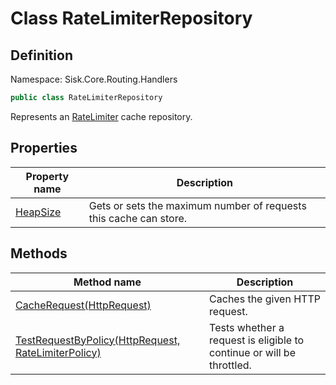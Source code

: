 # Class RateLimiterRepository

## Definition
Namespace: Sisk.Core.Routing.Handlers

```csharp
public class RateLimiterRepository
```

Represents an [RateLimiter](/spec/Sisk/Core/Routing/Handlers/RateLimiter) cache repository.

## Properties

| Property name | Description |
| --- | --- |
| [HeapSize](/spec/Sisk/Core/Routing/Handlers/RateLimiterRepository/HeapSize) | Gets or sets the maximum number of requests this cache can store. | 

## Methods

| Method name | Description |
| --- | --- |
| [CacheRequest(HttpRequest)](/spec/Sisk/Core/Routing/Handlers/RateLimiterRepository/CacheRequest--HttpRequest) | Caches the given HTTP request. | 
| [TestRequestByPolicy(HttpRequest, RateLimiterPolicy)](/spec/Sisk/Core/Routing/Handlers/RateLimiterRepository/TestRequestByPolicy--HttpRequest-RateLimiterPolicy) | Tests whether a request is eligible to continue or will be throttled. | 

